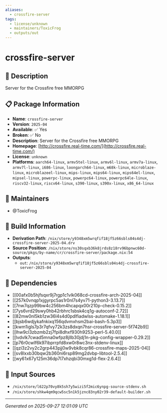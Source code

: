 ```yaml
---
aliases:
  - crossfire-server
tags:
  - license/unknown
  - maintainers/ToxicFrog
  - outputs/out
---
```


# crossfire-server

## 📝 Description

Server for the Crossfire free MMORPG

## 📋 Package Information

- **Name**: `crossfire-server`
- **Version**: `2025-04`
- **Available**: ✅ Yes
- **Broken**: ✅ No
- **Description**: Server for the Crossfire free MMORPG
- **Homepage**: [http://crossfire.real-time.com/](http://crossfire.real-time.com/)
- **License**: `unknown`
- **Platforms**: `aarch64-linux`, `armv5tel-linux`, `armv6l-linux`, `armv7a-linux`, `armv7l-linux`, `i686-linux`, `loongarch64-linux`, `m68k-linux`, `microblaze-linux`, `microblazeel-linux`, `mips-linux`, `mips64-linux`, `mips64el-linux`, `mipsel-linux`, `powerpc-linux`, `powerpc64-linux`, `powerpc64le-linux`, `riscv32-linux`, `riscv64-linux`, `s390-linux`, `s390x-linux`, `x86_64-linux`
## 👥 Maintainers

- @ToxicFrog


## 🔧 Build Information

- **Derivation Path**: `/nix/store/y9348xm5wrqfif18jf5z66sbls04s4dj-crossfire-server-2025-04.drv`
- **Source Position**: `/nix/store/ns30sqxb36k8jrds8z18rv96bpnwc60d-source/pkgs/by-name/cr/crossfire-server/package.nix:54`
- **Outputs**:
  - `out`:  `/nix/store/y9348xm5wrqfif18jf5z66sbls04s4dj-crossfire-server-2025-04`

## 🔗 Dependencies

- [[00afx0b5hjfsqxr9j7rgp1c1vlk068cd-crossfire-arch-2025-04]]
- [[257k0vnqp1xjgyrpc5as1r0nl7s4yv71-python3-3.13.7]]
- [[7nw7qzp99bw4c256bm4hcapqx00r210p-check-0.15.2]]
- [[7ys6vrd29swy0hb42rbhrc1sbsk4cq1g-autoconf-2.72]]
- [[82mw0nl5kb1zw36l4s4d0pdlfiadwlss-automake-1.18.1]]
- [[bjsb6wdjykafnkixq156qdvmxhsm2bai-bash-5.3p3]]
- [[kwm1igls7p3r7qfvy72k3zs8dxqn7hsr-crossfire-server-5f742b9]]
- [[lhw9cl3zbzmb2zj7fpi8dhxf930h9253-perl-5.40.0]]
- [[lvdvlk7cwad5mna0wfpz8jllb30jdj1n-pkg-config-wrapper-0.29.2]]
- [[p76r0cwlf6k97ibprrpfd8xw0r8wc3nx-stdenv-linux]]
- [[qzi3z2vy2c2grp443pjj0w9vbk8cqr86-crossfire-maps-2025-04]]
- [[sv8lxxb30bqw2b360ni6rsp89mg2dvbp-libtool-2.5.4]]
- [[wy61x67y125m36dp7l7xhzqbi30mxg1d-flex-2.6.4]]

## 📁 Input Sources

- `/nix/store/l622p70vy8k5sh7y5wizi5f2mic6ynpg-source-stdenv.sh`
- `/nix/store/shkw4qm9qcw5sc5n1k5jznc83ny02r39-default-builder.sh`

---
*Generated on 2025-09-27 12:01:09 UTC*
